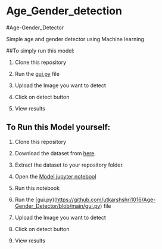 # Age_Gender_detection

#Age-Gender_Detector

Simple age and gender detector using Machine learning

##To simply run this model:

1. Clone this repository

2. Run the [gui.py]([https://github.com/utkarshshri1016/Age-Gender_Detector/blob/main/gui.py](https://github.com/k-Niraj-kumar/Age_Gender_detection/blob/main/gui.py)) file

3. Upload the Image you want to detect

4. Click on detect button

5. View results

## To Run this Model yourself:

1. Clone this repository

2. Download the dataset from [here](https://www.kaggle.com/jangedoo/utkface-new).

3. Extract the dataset to your repository folder.

4. Open the [Model jupyter notebool]((https://github.com/k-Niraj-kumar/Age_Gender_detection/blob/main/untitleed.ipynb))

5. Run this notebook

6. Run the [gui.py)(https://github.com/utkarshshri1016/Age-Gender_Detector/blob/main/gui.py) file

7. Upload the Image you want to detect

8. Click on detect button

9. View results


